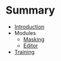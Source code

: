 # Summary

* [Introduction](README.md)
* Modules
   * [Masking](chapter1.md)
   * [Editor](modules/editor/README.md)
* [Training](training/README.md)

